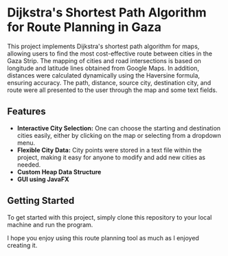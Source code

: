 # Dijkstra's Shortest Path Algorithm for Route Planning in Gaza

This project implements Dijkstra's shortest path algorithm for maps, allowing users to find the most cost-effective route between cities in the Gaza Strip. The mapping of cities and road intersections is based on longitude and latitude lines obtained from Google Maps. In addition, distances were calculated dynamically using the Haversine formula, ensuring accuracy. The path, distance, source city, destination city, and route were all presented to the user through the map and some text fields.

## Features
- **Interactive City Selection:** One can choose the starting and destination cities easily, either by clicking on the map or selecting from a dropdown menu.
- **Flexible City Data:** City points were stored in a text file within the project, making it easy for anyone to modify and add new cities as needed.
- **Custom Heap Data Structure**
- **GUI using JavaFX**

## Getting Started
To get started with this project, simply clone this repository to your local machine and run the program.

I hope you enjoy using this route planning tool as much as I enjoyed creating it.
